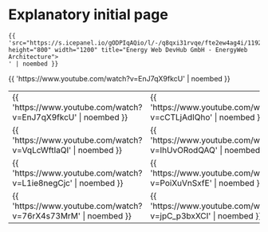 # Explanatory initial page



```
{{ 'src="https://s.icepanel.io/gODPIqAQio/l/-/q8qxi31rvqe/fte2ew4ag4i/1192.7/321.4/0.788" height="800" width="1200" title="Energy Web DevHub GmbH - EnergyWeb Architecture"> 
' | noembed }}
```

<div>{{ 'https://www.youtube.com/watch?v=EnJ7qX9fkcU' | noembed }}</div>

<table>
				<tbody>
					<tr>
						<td><!--StartFragment-->{{ 'https://www.youtube.com/watch?v=EnJ7qX9fkcU' | noembed }}<!--EndFragment--></td>
						<td><!--StartFragment-->{{ 'https://www.youtube.com/watch?v=cCTLjAdIQho' | noembed }}<!--EndFragment--></td>
					</tr>
					<tr>
						<td><!--StartFragment-->{{ 'https://www.youtube.com/watch?v=VqLcWftIaQI' | noembed }}<!--EndFragment--></td>
						<td><!--StartFragment-->{{ 'https://www.youtube.com/watch?v=IhUvORodQAQ' | noembed }}<!--EndFragment--></td>
					</tr>
					<tr>
						<td><!--StartFragment-->{{ 'https://www.youtube.com/watch?v=L1ie8negCjc' | noembed }}<!--EndFragment--></td>
						<td><!--StartFragment-->{{ 'https://www.youtube.com/watch?v=PoiXuVnSxfE' | noembed }}<!--EndFragment--></td>
					</tr>
					<tr>
						<td><!--StartFragment-->{{ 'https://www.youtube.com/watch?v=76rX4s73MrM' | noembed }}<!--EndFragment--></td>
						<td><!--StartFragment-->{{ 'https://www.youtube.com/watch?v=jpC_p3bxXCI' | noembed }}<!--EndFragment--></td>
					</tr>
				</tbody>
			</table>
